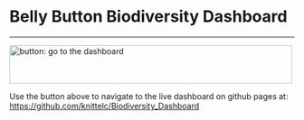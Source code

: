 # Belly Button Biodiversity Dashboard
---
<!--![alt](resources/___.png)-->
<a href="https://github.com/knittelc/Biodiversity_Dashboard"><img src="![orangepetri](https://user-images.githubusercontent.com/102183530/180651067-1e049720-e2cc-4bc3-a9ef-0f8ce9a1d19c.jpeg)" width = "500" height = "68" alt ="button: go to the dashboard"></a>

Use the button above to navigate to the live dashboard on github pages at: https://github.com/knittelc/Biodiversity_Dashboard
